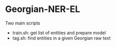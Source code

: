 # Georgian-NER-EL

Two main scripts

- train.sh: get list of entities and prepare model
- tag.sh: find entities in a given Georgian raw text
